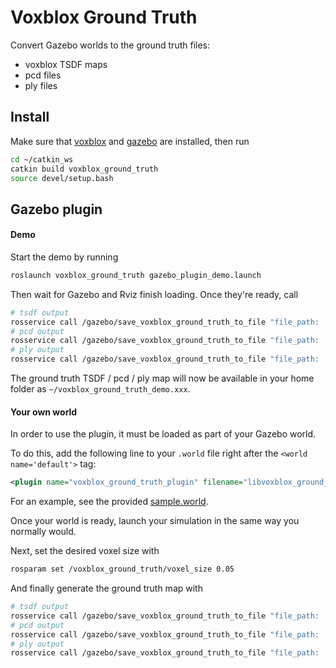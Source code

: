 # Voxblox Ground Truth
Convert Gazebo worlds to the ground truth files:
* voxblox TSDF maps
* pcd files
* ply files 

## Install
Make sure that [voxblox](https://github.com/ethz-asl/voxblox#table-of-contents) and [gazebo](http://gazebosim.org/tutorials?tut=ros_installing) are installed, then run
```bash
cd ~/catkin_ws
catkin build voxblox_ground_truth
source devel/setup.bash
```

## Gazebo plugin
#### Demo
Start the demo by running
```bash
roslaunch voxblox_ground_truth gazebo_plugin_demo.launch
```
Then wait for Gazebo and Rviz finish loading. Once they're ready, call
```bash
# tsdf output
rosservice call /gazebo/save_voxblox_ground_truth_to_file "file_path: '$HOME/voxblox_ground_truth_demo.tsdf'"
# pcd output
rosservice call /gazebo/save_voxblox_ground_truth_to_file "file_path: '$HOME/voxblox_ground_truth_demo.pcd'"
# ply output
rosservice call /gazebo/save_voxblox_ground_truth_to_file "file_path: '$HOME/voxblox_ground_truth_demo.ply'"
```

The ground truth TSDF / pcd / ply map will now be available in your home folder as `~/voxblox_ground_truth_demo.xxx`.

#### Your own world
In order to use the plugin, it must be loaded as part of your Gazebo world.

To do this, add the following line to your `.world` file right after the `<world name='default'>` tag:
```xml
<plugin name="voxblox_ground_truth_plugin" filename="libvoxblox_ground_truth_plugin.so"/>
```

For an example, see the provided [sample.world](https://github.com/ethz-asl/voxblox_ground_truth/blob/8f868dc4290ebaffa8b4c6435491f3cfa386783d/sample_data/gazebo/worlds/burning_building_rubble.world#L4-L5).

Once your world is ready, launch your simulation in the same way you normally would.

Next, set the desired voxel size with
```bash
rosparam set /voxblox_ground_truth/voxel_size 0.05
```

And finally generate the ground truth map with
```bash
# tsdf output
rosservice call /gazebo/save_voxblox_ground_truth_to_file "file_path: '$HOME/your_ground_truth_map.tsdf'"
# pcd output
rosservice call /gazebo/save_voxblox_ground_truth_to_file "file_path: '$HOME/your_ground_truth_map.pcd'"
# ply output
rosservice call /gazebo/save_voxblox_ground_truth_to_file "file_path: '$HOME/your_ground_truth_map.ply'"
```
